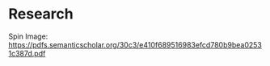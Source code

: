 # Research


Spin Image: https://pdfs.semanticscholar.org/30c3/e410f689516983efcd780b9bea02531c387d.pdf
